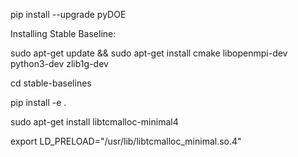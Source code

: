 

pip install --upgrade pyDOE


Installing Stable Baseline:

sudo apt-get update && sudo apt-get install cmake libopenmpi-dev python3-dev zlib1g-dev

cd stable-baselines

pip install -e .  

sudo apt-get install libtcmalloc-minimal4

export LD_PRELOAD="/usr/lib/libtcmalloc_minimal.so.4"
